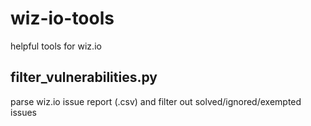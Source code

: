 # wiz-io-tools
helpful tools for wiz.io

## filter_vulnerabilities.py

parse wiz.io issue report (.csv) and filter out solved/ignored/exempted issues
